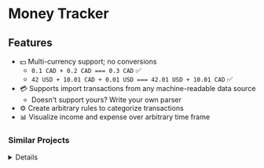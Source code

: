 # Money Tracker

## Features

- 💵 Multi-currency support; no conversions
    - `0.1 CAD + 0.2 CAD === 0.3 CAD` ✅
    - `42 USD + 10.01 CAD + 0.01 USD === 42.01 USD + 10.01 CAD` ✅
- 💳 Supports import transactions from any machine-readable data source
    - Doesn't support yours? Write your own parser
- ⚙️ Create arbitrary rules to categorize transactions
- 📊 Visualize income and expense over arbitrary time frame

### Similar Projects
<details>

#### Non-Open Source Products
- [Mint](https://mint.intuit.com)
- [Microsoft: Money in Excel](https://www.microsoft.com/en-us/microsoft-365/blog/2020/06/15/introducing-money-excel-easier-manage-finances/)



#### Open Source Products
- https://akaunting.com (PHP)
- [beancount/beancount: Beancount: Double-Entry Accounting from Text Files.](https://github.com/beancount/beancount) (Python)
- [kresusapp/kresus: Get rich, or die codin'](https://github.com/kresusapp/kresus) (TypeScript)
- [kevinschaich/mintable: 🍃 Automate your personal finances](https://github.com/kevinschaich/mintable)
- [moneymanagerex/moneymanagerex](https://github.com/moneymanagerex/moneymanagerex) (C++, wxWidgets)
- [manuel-uberti/boodle](https://github.com/manuel-uberti/boodle) (Clojure)
- [nymanjens/facto: Family Accounting Tool](https://github.com/nymanjens/facto) (Scala)
- [firefly-iii/firefly-iii: a personal finances manager](https://github.com/firefly-iii/firefly-iii) (Java)
- [paukiatwee/budgetapp](https://github.com/paukiatwee/budgetapp) (Java)



- [range-of-motion/budget](https://github.com/range-of-motion/budget)
- [austinkregel/finance](https://github.com/austinkregel/finance)



- [hsoft/moneyguru: Future-aware personal finance application](https://github.com/hsoft/moneyguru#unmaintained)
- [diegomacario/Poor-Fox: A beautiful command-line application designed to help you keep track of your expenses.](https://github.com/diegomacario/Poor-Fox)



</details>
